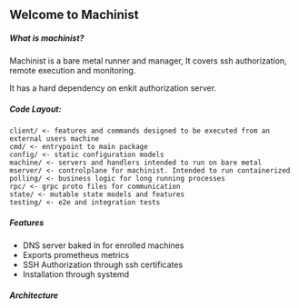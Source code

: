 Welcome to Machinist
--- 
##### What is machinist?
Machinist is a bare metal runner and manager,
It covers ssh authorization, remote execution and monitoring.

It has a hard dependency on enkit authorization server.
 
##### Code Layout:
```
client/ <- features and commands designed to be executed from an external users machine
cmd/ <- entrypoint to main package
config/ <- static configuration models
machine/ <- servers and handlers intended to run on bare metal 
mserver/ <- controlplane for machinist. Intended to run containerized
polling/ <- business logic for long running processes
rpc/ <- grpc proto files for communication
state/ <- mutable state models and features
testing/ <- e2e and integration tests
```

##### Features
- DNS server baked in for enrolled machines
- Exports prometheus metrics
- SSH Authorization through ssh certificates
- Installation through systemd

##### Architecture
